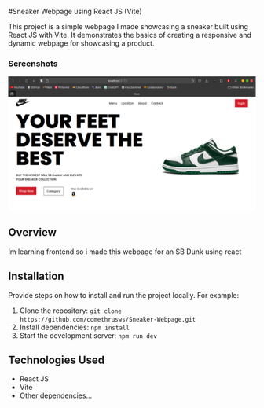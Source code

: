 
#Sneaker Webpage using React JS (Vite)

This project is a simple webpage I made  showcasing a sneaker built using React JS with Vite. It demonstrates the basics of creating a responsive and dynamic webpage for showcasing a product.

### Screenshots
![Screenshot 1](public/demo.png)

## Overview
Im learning frontend
so i made this webpage for an SB Dunk using react

## Installation
Provide steps on how to install and run the project locally. For example:
1. Clone the repository: `git clone https://github.com/comethrusws/Sneaker-Webpage.git`
2. Install dependencies: `npm install`
3. Start the development server: `npm run dev`

## Technologies Used
- React JS
- Vite
- Other dependencies...
